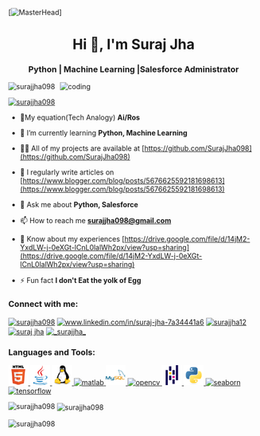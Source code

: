 [![MasterHead](https://www.google.com/imgres?imgurl=https%3A%2F%2Ftheninehertz.com%2Fwp-content%2Fuploads%2F2020%2F08%2FPython-Allows-Multi-tasking.gif&tbnid=Nn2l7n0Mn71wIM&vet=12ahUKEwjeg7r20qGEAxU6jWMGHQC4Cn8QMygNegUIARCJAQ..i&imgrefurl=https%3A%2F%2Ftheninehertz.com%2Fblog%2Fintroduction-to-python-how-can-python-web-development-benefit-business&docid=jqZoNBQoOBbLrM&w=750&h=330&q=python%20banner%20gif&ved=2ahUKEwjeg7r20qGEAxU6jWMGHQC4Cn8QMygNegUIARCJAQ)]
<h1 align="center">Hi 👋, I'm Suraj Jha</h1>
<h3 align="center">Python | Machine Learning |Salesforce Administrator</h3>
<img align="right" alt="coding" width="400" src="https://cdn.dribbble.com/users/1162077/screenshots/3848914/programmer.gif

<p align="left"> <img src="https://komarev.com/ghpvc/?username=surajjha098&label=Profile%20views&color=0e75b6&style=flat" alt="surajjha098" /> </p>

<p align="left"> <a href="https://twitter.com/surajjha098" target="blank"><img src="https://img.shields.io/twitter/follow/surajjha098?logo=twitter&style=for-the-badge" alt="surajjha098" /></a> </p>

- 🔭My equation(Tech Analogy) **Ai/Ros**

- 🌱 I’m currently learning **Python, Machine Learning**

- 👨‍💻 All of my projects are available at [https://github.com/SurajJha098](https://github.com/SurajJha098)

- 📝 I regularly write articles on [https://www.blogger.com/blog/posts/5676625592181698613](https://www.blogger.com/blog/posts/5676625592181698613)

- 💬 Ask me about **Python, Salesforce**

- 📫 How to reach me **surajjha098@gmail.com**

- 📄 Know about my experiences [https://drive.google.com/file/d/14jM2-YxdLW-j-0eXGt-lCnL0lalWh2px/view?usp=sharing](https://drive.google.com/file/d/14jM2-YxdLW-j-0eXGt-lCnL0lalWh2px/view?usp=sharing)

- ⚡ Fun fact **I don't Eat the yolk of Egg**

<h3 align="left">Connect with me:</h3>
<p align="left">
<a href="https://twitter.com/surajjha098" target="blank"><img align="center" src="https://raw.githubusercontent.com/rahuldkjain/github-profile-readme-generator/master/src/images/icons/Social/twitter.svg" alt="surajjha098" height="30" width="40" /></a>
<a href="https://linkedin.com/in/www.linkedin.com/in/suraj-jha-7a34441a6" target="blank"><img align="center" src="https://raw.githubusercontent.com/rahuldkjain/github-profile-readme-generator/master/src/images/icons/Social/linked-in-alt.svg" alt="www.linkedin.com/in/suraj-jha-7a34441a6" height="30" width="40" /></a>
<a href="https://kaggle.com/surajjha12" target="blank"><img align="center" src="https://raw.githubusercontent.com/rahuldkjain/github-profile-readme-generator/master/src/images/icons/Social/kaggle.svg" alt="surajjha12" height="30" width="40" /></a>
<a href="https://fb.com/suraj jha" target="blank"><img align="center" src="https://raw.githubusercontent.com/rahuldkjain/github-profile-readme-generator/master/src/images/icons/Social/facebook.svg" alt="suraj jha" height="30" width="40" /></a>
<a href="https://instagram.com/_surajjha_" target="blank"><img align="center" src="https://raw.githubusercontent.com/rahuldkjain/github-profile-readme-generator/master/src/images/icons/Social/instagram.svg" alt="_surajjha_" height="30" width="40" /></a>
</p>

<h3 align="left">Languages and Tools:</h3>
<p align="left"> <a href="https://www.w3.org/html/" target="_blank" rel="noreferrer"> <img src="https://raw.githubusercontent.com/devicons/devicon/master/icons/html5/html5-original-wordmark.svg" alt="html5" width="40" height="40"/> </a> <a href="https://www.java.com" target="_blank" rel="noreferrer"> <img src="https://raw.githubusercontent.com/devicons/devicon/master/icons/java/java-original.svg" alt="java" width="40" height="40"/> </a> <a href="https://www.linux.org/" target="_blank" rel="noreferrer"> <img src="https://raw.githubusercontent.com/devicons/devicon/master/icons/linux/linux-original.svg" alt="linux" width="40" height="40"/> </a> <a href="https://www.mathworks.com/" target="_blank" rel="noreferrer"> <img src="https://upload.wikimedia.org/wikipedia/commons/2/21/Matlab_Logo.png" alt="matlab" width="40" height="40"/> </a> <a href="https://www.mysql.com/" target="_blank" rel="noreferrer"> <img src="https://raw.githubusercontent.com/devicons/devicon/master/icons/mysql/mysql-original-wordmark.svg" alt="mysql" width="40" height="40"/> </a> <a href="https://opencv.org/" target="_blank" rel="noreferrer"> <img src="https://www.vectorlogo.zone/logos/opencv/opencv-icon.svg" alt="opencv" width="40" height="40"/> </a> <a href="https://pandas.pydata.org/" target="_blank" rel="noreferrer"> <img src="https://raw.githubusercontent.com/devicons/devicon/2ae2a900d2f041da66e950e4d48052658d850630/icons/pandas/pandas-original.svg" alt="pandas" width="40" height="40"/> </a> <a href="https://www.python.org" target="_blank" rel="noreferrer"> <img src="https://raw.githubusercontent.com/devicons/devicon/master/icons/python/python-original.svg" alt="python" width="40" height="40"/> </a> <a href="https://seaborn.pydata.org/" target="_blank" rel="noreferrer"> <img src="https://seaborn.pydata.org/_images/logo-mark-lightbg.svg" alt="seaborn" width="40" height="40"/> </a> <a href="https://www.tensorflow.org" target="_blank" rel="noreferrer"> <img src="https://www.vectorlogo.zone/logos/tensorflow/tensorflow-icon.svg" alt="tensorflow" width="40" height="40"/> </a> </p>

<p><img align="left" src="https://github-readme-stats.vercel.app/api/top-langs?username=surajjha098&show_icons=true&locale=en&layout=compact" alt="surajjha098" /></p>

<p>&nbsp;<img align="center" src="https://github-readme-stats.vercel.app/api?username=surajjha098&show_icons=true&locale=en" alt="surajjha098" /></p>

<p><img align="center" src="https://github-readme-streak-stats.herokuapp.com/?user=surajjha098&" alt="surajjha098" /></p>
